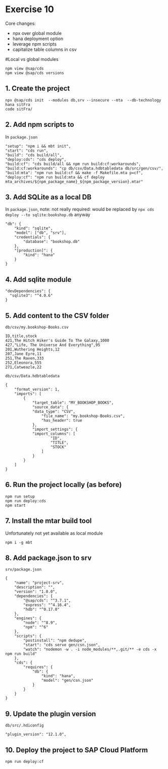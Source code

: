 # Exercise 10

Core changes:
*  npx over global module
*  hana deployment option
*  leverage npm scripts
*  capitalize table columns in csv

#Local vs global modules
```
npm view @sap/cds
npm view @sap/cds versions
```

## 1. Create the project
```
npx @sap/cds init  --modules db,srv --insecure --mta  --db-technology hana sitFra
code sitFra/
```

## 2. Add npm scripts to
In `package.json`
```
"setup": "npm i && mbt init",
"start": "cds run",
"build": "cds build/all",
"deploy:cds": "cds deploy",
"build:cf": "cds build/all && npm run build:cf:workarounds",
"build:cf:workarounds": "cp db/csv/Data.hdbtabledata db/src/gen/csv/",
"build:mta": "npm run build:cf && make -f Makefile.mta p=cf",
"deploy:cf": "npm run build:mta && cf deploy mta_archives/${npm_package_name}_${npm_package_version}.mtar"
```
## 3. Add SQLite as a local DB
In `package.json`, note: not really required: would be replaced by `npx cds deploy --to sqlite:bookshop.db` anyway
```
"db": {
    "kind": "sqlite",
    "model": ["db", "srv"],
    "credentials": {
        "database": "bookshop.db"
    },
    "[production]": {
        "kind": "hana"
    }
}
```
## 4. Add sqlite module
```
"devDependencies": {
  "sqlite3": "^4.0.6"
}
```
## 5. Add content to the CSV folder
`db/csv/my.bookshop-Books.csv`
```
ID,title,stock
421,The Hitch Hiker's Guide To The Galaxy,1000
427,"Life, The Universe And Everything",95
201,Wuthering Heights,12
207,Jane Eyre,11
251,The Raven,333
252,Eleonora,555
271,Catweazle,22
```
`db/csv/Data.hdbtabledata`
```
{
	"format_version": 1,
	"imports": [
		{
			"target_table": "MY_BOOKSHOP_BOOKS",
			"source_data": {
			"data_type": "CSV",
				"file_name": "my.bookshop-Books.csv",
				"has_header": true
			},
			"import_settings": {
			"import_columns": [
					"ID",
					"TITLE",
					"STOCK"
				]
			}
		}
	]
}

```

## 6. Run the project locally (as before)
```
npm run setup
npm run deploy:cds
npm start
```


## 7. Install the mtar build tool
Unfortunately not yet available as local module
```
npm i -g mbt
```

## 8. Add package.json to srv
`srv/package.json`
```
{
    "name": "project-srv",
    "description": "",
    "version": "1.0.0",
    "dependencies": {
        "@sap/cds": "^3.7.1",
        "express": "^4.16.4",
        "hdb": "^0.17.0"
    },
    "engines": {
        "node": "^8.9",
        "npm": "^6"
    },
    "scripts": {
        "postinstall": "npm dedupe",
        "start": "cds serve gen/csn.json",
        "watch": "nodemon -w . -i node_modules/**,.git/** -e cds -x npm run build"
    },
    "cds": {
        "requires": {
            "db": {
                "kind": "hana",
                "model": "gen/csn.json"
            }
        }
    }
}
```

## 9. Update the plugin version
`db/src/.hdiconfig`
```
"plugin_version": "12.1.0",
```


## 10. Deploy the project to SAP Cloud Platform
```
npm run deploy:cf
```
